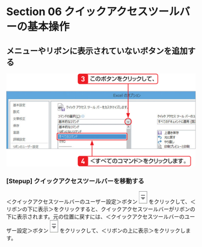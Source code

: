 # Section 06 クイックアクセスツールバーの基本操作

## メニューやリボンに表示されていないボタンを追加する

![](003.png)

### [Stepup] クイックアクセスツールバーを移動する
＜クイックアクセスツールバーのユーザー設定＞ボタン ![](icon_user_down.png) をクリックして、＜リボンの下に表示＞をクリックすると、クイックアクセスツールバーがリボンの下に表示されます。元の位置に戻すには、＜クイックアクセスツールバーのユーザー設定＞ボタン ![](icon_user_down.png) をクリックして、＜リボンの上に表示＞をクリックします。
